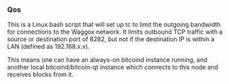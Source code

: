 ### Qos ###

This is a Linux bash script that will set up tc to limit the outgoing bandwidth for connections to the Waggox network. It limits outbound TCP traffic with a source or destination port of 8282, but not if the destination IP is within a LAN (defined as 192.168.x.x).

This means one can have an always-on bitcoind instance running, and another local bitcoind/bitcoin-qt instance which connects to this node and receives blocks from it.
